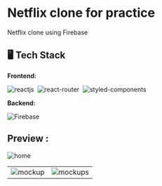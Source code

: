 # Netflix clone for practice

Netflix clone using Firebase

## 🖥️ Tech Stack

**Frontend:**

![reactjs](https://img.shields.io/badge/React-20232A?style=for-the-badge&logo=react&logoColor=61DAFB)&nbsp;
![react-router](https://img.shields.io/badge/React_Router-CA4245?style=for-the-badge&logo=react-router&logoColor=white)&nbsp;
![styled-components](https://img.shields.io/badge/styled--components-DB7093?style=for-the-badge&logo=styled-components&logoColor=whit)&nbsp;

**Backend:**

![Firebase](https://img.shields.io/badge/Firebase-039BE5?style=for-the-badge&logo=Firebase&logoColor=white)

## Preview :

![home](https://github.com/ntritin62/netflix-clone/assets/104788686/245a2f0b-4866-40c7-8030-31b01c3448a8)

<table>
  <tr>
    <td><img src="https://github.com/ntritin62/netflix-clone/assets/104788686/20eecf17-063c-43bd-bf17-2cef33136009" alt="mockup" /></td>
    <td><img src="https://github.com/ntritin62/netflix-clone/assets/104788686/8305f3f7-879e-428e-8769-35cb07679fc0" alt="mockups" /></td>
  </tr>
</table>
